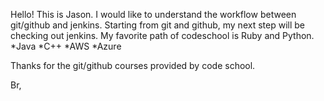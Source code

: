 Hello!
This is Jason. I would like to understand the workflow between git/github and jenkins.
Starting from git and github, my next step will be checking out jenkins.
My favorite path of codeschool is Ruby and Python.
*Java
*C++
*AWS
*Azure

Thanks for the git/github courses provided by code school.

Br,

